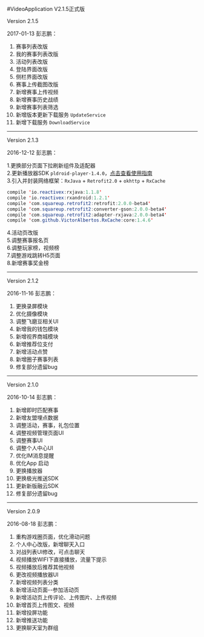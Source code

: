 #VideoApplication V2.1.5正式版

Version 2.1.5

2017-01-13 彭志鹏：

1. 赛事列表改版
1. 我的赛事列表改版
1. 活动列表改版
1. 登陆界面改版
1. 侧栏界面改版
1. 赛事上传截图改版
1. 新增赛事上传视频
1. 新增赛事历史战绩
1. 新增赛事列表筛选
1. 新增版本更新下载服务 `UpdateService`
1. 新增下载服务 `DownloadService`

***

Version 2.1.3

2016-12-12 彭志鹏：

1.更换部分页面下拉刷新组件及适配器<br>
2.更新播放器SDK `pldroid-player-1.4.0`，[点击查看使用指南](https://github.com/pili-engineering/PLDroidPlayer/wiki "github地址")<br>
3.引入并封装网络框架：`RxJava` + `Retrofit2.0` + `okhttp` + `RxCache`<br>
```java
compile 'io.reactivex:rxjava:1.1.8'
compile 'io.reactivex:rxandroid:1.2.1'
compile 'com.squareup.retrofit2:retrofit:2.0.0-beta4'
compile 'com.squareup.retrofit2:converter-gson:2.0.0-beta4'
compile 'com.squareup.retrofit2:adapter-rxjava:2.0.0-beta4'
compile 'com.github.VictorAlbertos.RxCache:core:1.4.6'
```
4.活动页改版<br>
5.调整赛事报名页<br>
6.调整玩家榜，视频榜<br>
7.调整游戏跳转H5页面<br>
8.新增赛事奖金榜<br>

***

Version 2.1.2

2016-11-16 彭志鹏：

1. 更换录屏模块
1. 优化摄像模块
1. 调整飞磨豆相关UI
1. 新增我的钱包模块
1. 新增视界商城模块
1. 新增推荐位支付
1. 新增活动点赞
1. 新增圈子赛事列表
1. 修复部分遗留bug

***

Version 2.1.0

2016-10-14 彭志鹏：

1. 新增即时匹配赛事
1. 新增友盟埋点数据
1. 调整活动，赛事，礼包位置
1. 调整视频管理页面UI
1. 调整赛事UI
1. 调整个人中心UI
1. 优化IM消息提醒
1. 优化App 启动
1. 更换播放器
1. 更换极光推送SDK
1. 更新新版融云SDK
1. 修复部分遗留bug

***

Version 2.0.9

2016-08-18 彭志鹏：

1. 重构游戏圈页面，优化滑动问题
1. 个人中心改版，新增聊天入口
1. 对战列表UI修改，可点击聊天
1. 视频播放WIFI下直接播放，流量下提示
1. 视频播放后推荐其他视频
1. 更改视频播放器UI
1. 新增视频列表分类
1. 新增活动页面--参加活动页
1. 新增活动页上传评论、上传图片、上传视频
1. 新增首页上传图文、视频
1. 新增投屏功能
1. 新增推送功能
1. 更换聊天室为群组


